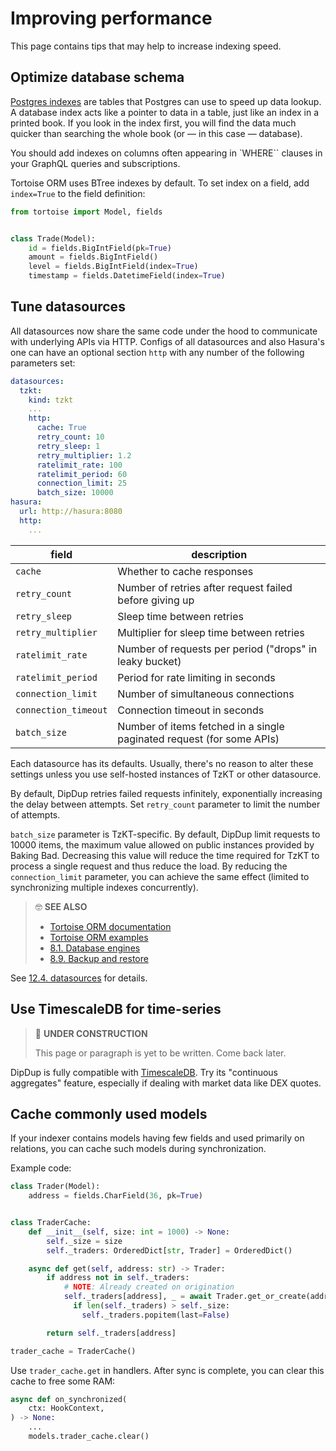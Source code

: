 # Improving performance

This page contains tips that may help to increase indexing speed.

## Optimize database schema

[Postgres indexes](https://www.postgresql.org/docs/9.5/indexes-types.html) are tables that Postgres can use to speed up data lookup. A database index acts like a pointer to data in a table, just like an index in a printed book. If you look in the index first, you will find the data much quicker than searching the whole book (or — in this case — database).

You should add indexes on columns often appearing in `WHERE`` clauses in your GraphQL queries and subscriptions.

Tortoise ORM uses BTree indexes by default. To set index on a field, add `index=True` to the field definition:

```python
from tortoise import Model, fields


class Trade(Model):
    id = fields.BigIntField(pk=True)
    amount = fields.BigIntField()
    level = fields.BigIntField(index=True)
    timestamp = fields.DatetimeField(index=True)
```

## Tune datasources

All datasources now share the same code under the hood to communicate with underlying APIs via HTTP. Configs of all datasources and also Hasura's one can have an optional section `http` with any number of the following parameters set:

```yaml
datasources:
  tzkt:
    kind: tzkt
    ...
    http:
      cache: True
      retry_count: 10
      retry_sleep: 1
      retry_multiplier: 1.2
      ratelimit_rate: 100
      ratelimit_period: 60
      connection_limit: 25
      batch_size: 10000
hasura:
  url: http://hasura:8080
  http:
    ...
```

| field | description |
| - | - |
| `cache` | Whether to cache responses |
| `retry_count` | Number of retries after request failed before giving up |
| `retry_sleep` | Sleep time between retries |
| `retry_multiplier` | Multiplier for sleep time between retries |
| `ratelimit_rate` | Number of requests per period ("drops" in leaky bucket) |
| `ratelimit_period` | Period for rate limiting in seconds |
| `connection_limit` | Number of simultaneous connections |
| `connection_timeout` | Connection timeout in seconds |
| `batch_size` | Number of items fetched in a single paginated request (for some APIs) |

Each datasource has its defaults. Usually, there's no reason to alter these settings unless you use self-hosted instances of TzKT or other datasource.

By default, DipDup retries failed requests infinitely, exponentially increasing the delay between attempts. Set `retry_count` parameter to limit the number of attempts.

`batch_size` parameter is TzKT-specific. By default, DipDup limit requests to 10000 items, the maximum value allowed on public instances provided by Baking Bad. Decreasing this value will reduce the time required for TzKT to process a single request and thus reduce the load. By reducing the `connection_limit` parameter, you can achieve the same effect (limited to synchronizing multiple indexes concurrently).

> 🤓 **SEE ALSO**
>
> * [Tortoise ORM documentation](https://tortoise-orm.readthedocs.io/en/latest/)
> * [Tortoise ORM examples](https://tortoise-orm.readthedocs.io/en/latest/examples.html)
> * [8.1. Database engines](../deployment/database-engines.md)
> * [8.9. Backup and restore](../deployment/backups.md)

See [12.4. datasources](../../config/datasources.md) for details.

## Use TimescaleDB for time-series

> 🚧 **UNDER CONSTRUCTION**
>
> This page or paragraph is yet to be written. Come back later.

DipDup is fully compatible with [TimescaleDB](https://docs.timescale.com/). Try its "continuous aggregates" feature, especially if dealing with market data like DEX quotes.

## Cache commonly used models

If your indexer contains models having few fields and used primarily on relations, you can cache such models during synchronization.

Example code:

```python
class Trader(Model):
    address = fields.CharField(36, pk=True)


class TraderCache:
    def __init__(self, size: int = 1000) -> None:
        self._size = size
        self._traders: OrderedDict[str, Trader] = OrderedDict()

    async def get(self, address: str) -> Trader:
        if address not in self._traders:
            # NOTE: Already created on origination
            self._traders[address], _ = await Trader.get_or_create(address=address)
              if len(self._traders) > self._size:
                self._traders.popitem(last=False)

        return self._traders[address]

trader_cache = TraderCache()
```

Use `trader_cache.get` in handlers. After sync is complete, you can clear this cache to free some RAM:

```python
async def on_synchronized(
    ctx: HookContext,
) -> None:
    ...
    models.trader_cache.clear()
```
